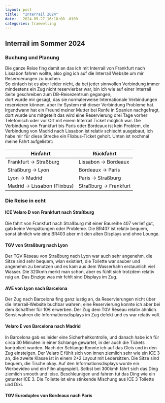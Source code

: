 ```yaml
---
layout: post
title:  "Interrail 2024"
date:   2024-05-27 16:18:00 -0100
categories: traewelling
---
```


## Interrail im Sommer 2024


### Buchung und Planung

Die ganze Reise fing damit an das ich mit Interrail von Frankfurt nach Lissabon fahren wollte, also ging ich auf die Interrail Website um mir Reservierungen zu buchen.  
So einfach ist es aber leider nicht, da bei jeder sinnvollen Verbindung immer mindestens ein Zug nicht reservierbar war, bin ich wie auf einer Interrail Seite geschreiben zum DB-Reisezentrum gegangen,  
dort wurde mir gesagt, das sie normalerweise Internationale Verbindungen reservieren können, aber ihr System mit dieser Verbindung Probleme hat. Irgendwann hat ein Freund meiner Mutter bei Renfe in Spanien nachgefragt, dort wurde uns mitgeteilt das wird eine Reservierung drei Tage vorher Telefonisch oder vor Ort mit einem Interrail Ticket möglich war. Die Verbindung von Frankfurt bis Paris oder Bordeaux ist kein Problem, die Verbindung von Madrid nach Lissabon ist relativ schlecht ausgebaut, ich habe mir für diese Strecke ein Flixbus-Ticket geholt. Unten ist nochmal meine Fahrt aufgelistet:

Hinfahrt | Rückfahrt 
---------| ----------
Frankfurt -> Straßburg | Lissabon -> Bordeaux 
Straßburg -> Lyon| Bordeaux -> Paris
Lyon -> Madrid | Paris -> Straßburg
Madrid -> Lissabon (Flixbus)| Straßburg -> Frankfurt

### Die Reise in echt

#### ICE Velaro D von Frankfurt nach Straßburg
Die fahrt von Frankfurt nach Straßburg mit einer Baureihe 407 verlief gut, gab keine Verspätungen oder Probleme. Die BR407 ist relativ bequem, sonst ähnlich wie eine BR403 aber mit den alten Displays und ohne Lounge.

#### TGV von Straßburg nach Lyon
Der TGV Réseau von Straßburg nach Lyon war auch sehr angenehm, die Sitze sind sehr bequem, wlan existiert, die Toilette war sauber und angenehm zu benutzen und es kam aus dem Wasserhahn erstaunlich viel Wasser. Die 320kmh merkt man schon, aber es fühlt sich trotzdem relativ ruig an. Das Einzige was mir fehlt sind Displays im Zug.

#### AVE von Lyon nach Barcelona
Der Zug nach Barcelona fing ganz lustig an, da Reservierungen nicht über die Interrail-Website buchbar wahren, eine Reservierung konnte ich aber bei dem Schaffner für 10€ erwerben. Der Zug dem TGV Réseau relativ ähnlich. Sonst wahren die Informationsdisplays im Zug defekt und es war relativ voll.

#### Velaro E von Barcelona nach Madrid
In Barcelona gab es leider eine Sicherheitkontrolle, und danach habe ich für circa 30 Miniuten in einer Schlange gewartet, in der auch die Tickets kontroliert wurden. Nach der Schlange Konnte ich auf das Gleis und in den Zug einsteigen. Der Velaro E fühlt sich von innen ziemlich sehr wie ein ICE 3 an, die zweite Klasse ist in einem 2+2 Layout mit Ledersitzen. Die Sitze sind bequem, die Tische okay. Auf den Informationsdisplays wurde ein Werbevideo und ein Film abgespielt. Selbst bei 300kmh fährt sich das Ding ziemlich smooth und leise. Beschleunigen und fahren tut das Ding wie ein getunter ICE 3. Die Toilette ist eine stinkende Mischung aus ICE 3 Toilette und Dixi.

#### TGV Euroduplex von Bordeaux nach Paris
